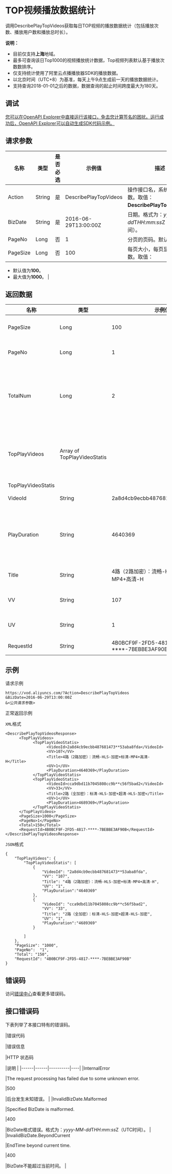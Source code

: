 # TOP视频播放数据统计

调用DescribePlayTopVideos获取每日TOP视频的播放数据统计（包括播放次数、播放用户数和播放总时长）。

**说明：**

-   目前仅支持**上海**地域。
-   最多可查询该日Top1000的视频播放统计数据，Top视频列表默认基于播放次数数排序。
-   仅支持统计使用了阿里云点播播放器SDK的播放数据。
-   以北京时间（UTC+8）为基准，每天上午9点生成前一天的播放数据统计。
-   支持查询2018-01-01之后的数据，数据查询的起止时间跨度最大为180天。

## 调试

[您可以在OpenAPI Explorer中直接运行该接口，免去您计算签名的困扰。运行成功后，OpenAPI Explorer可以自动生成SDK代码示例。](https://api.aliyun.com/#product=vod&api=DescribePlayTopVideos&type=RPC&version=2017-03-21)

## 请求参数

|名称|类型|是否必选|示例值|描述|
|--|--|----|---|--|
|Action|String|是|DescribePlayTopVideos|操作接口名，系统规定参数。取值：**DescribePlayTopVideos**。 |
|BizDate|String|是|2016-06-29T13:00:00Z|日期。格式为：*yyyy-MM-dd*T*HH:mm:ss*Z（UTC时间）。 |
|PageNo|Long|否|1|分页的页码。默认值：**1**。 |
|PageSize|Long|否|100|每页大小，每页显示的条数。取值：

 -   默认值为**100**。
-   最大值为**1000**。 |

## 返回数据

|名称|类型|示例值|描述|
|--|--|---|--|
|PageSize|Long|100|每页大小。 |
|PageNo|Long|1|分页的页码。 |
|TotalNum|Long|2|TOP视频播放统计数据的总条数。 |
|TopPlayVideos|Array of TopPlayVideoStatis| |用户每天播放top统计数据。 |
|TopPlayVideoStatis| | | |
|VideoId|String|2a8d4cb9ecbb487681473a15\*\*\*\*8fda|视频ID。 |
|PlayDuration|String|4640369|播放时长。单位：毫秒。 |
|Title|String|4路（2路加密）：流畅-HLS-加密+标清-MP4+高清-H|视频名称。 |
|VV|String|107|播放次数。 |
|UV|String|1|播放用户数。 |
|RequestId|String|4B0BCF9F-2FD5-4817-\*\*\*\*-7BEBBE3AF90B"|请求ID。 |

## 示例

请求示例

```
https://vod.aliyuncs.com/?Action=DescribePlayTopVideos
&BizDate=2016-06-29T13:00:00Z
&<公共请求参数>
```

正常返回示例

`XML`格式

```
<DescribePlayTopVideosResponse>
      <TopPlayVideos>
            <TopPlayVideoStatis>
                  <VideoId>2a8d4cb9ecbb487681473**53aba8fda</VideoId>
                  <VV>107</VV>
                  <Title>4路（2路加密）：流畅-HLS-加密+标清-MP4+高清-H</Title>
                  <UV>1</UV>
                  <PlayDuration>4640369</PlayDuration>
            </TopPlayVideoStatis>
            <TopPlayVideoStatis>
                  <VideoId>cca9dbd11b7045808cc9b**c56f5bad2</VideoId>
                  <VV>33</VV>
                  <Title>2路（全加密）：标清-HLS-加密+超清-HLS-加密</Title>
                  <UV>1</UV>
                  <PlayDuration>4689369</PlayDuration>
            </TopPlayVideoStatis>
      </TopPlayVideos>
      <PageSize>1000</PageSize>
      <PageNo>1</PageNo>
      <Total>150</Total>
      <RequestId>4B0BCF9F-2FD5-4817-****-7BEBBE3AF90B</RequestId>
</DescribePlayTopVideosResponse>
```

`JSON`格式

```
{
    "TopPlayVideos": {
        "TopPlayVideoStatis": [
            {
                "VideoId": "2a8d4cb9ecbb487681473**53aba8fda", 
                "VV": "107", 
                "Title": "4路（2路加密）：流畅-HLS-加密+标清-MP4+高清-H", 
                "UV": "1",
                "PlayDuration":"4640369"
            }, 
            {
                "VideoId": "cca9dbd11b7045808cc9b**c56f5bad2", 
                "VV": "33", 
                "Title": "2路（全加密）：标清-HLS-加密+超清-HLS-加密", 
                "UV": "1",
                "PlayDuration":"4689369"
            }
           
        ]
    }, 
    "PageSize": "1000",
    "PageNo":  "1",
    "Total": "150",
    "RequestId": "4B0BCF9F-2FD5-4817-****-7BEBBE3AF90B"
}
```

## 错误码

访问[错误中心](https://error-center.alibabacloud.com/status/product/vod)查看更多错误码。

## 接口错误码

下表列举了本接口特有的错误码。

|错误代码

|错误信息

|HTTP 状态码

|说明 |
|------|------|----------|----|
|InternalError

|The request processing has failed due to some unknown error.

|500

|后台发生未知错误。 |
|InvalidBizDate.Malformed

|Specified BizDate is malformed.

|400

|BizDate格式错误。格式为：*yyyy-MM-dd*T*HH:mm:ss*Z（UTC时间）。 |
|InvalidBizDate.BeyondCurrent

|EndTime beyond current time.

|400

|BizDate不能超过当前时间。 |

